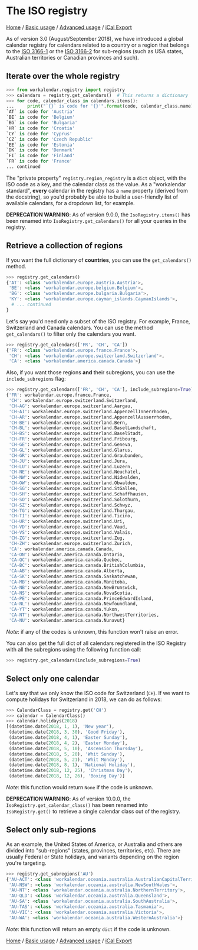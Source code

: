 # The ISO registry

[Home](index.md) / [Basic usage](basic.md) / [Advanced usage](advanced.md) / [iCal Export](ical.md)

As of version 3.0 (August/September 2018), we have introduced a global calendar registry for calendars related to a country or a region that belongs to the [ISO 3166-1](https://en.wikipedia.org/wiki/ISO_3166-1) or the [ISO 3166-2](https://en.wikipedia.org/wiki/ISO_3166-2) for sub-regions (such as USA states, Australian territories or Canadian provinces and such).

## Iterate over the whole registry

```python
>>> from workalendar.registry import registry
>>> calendars = registry.get_calendars()  # This returns a dictionary
>>> for code, calendar_class in calendars.items():
...     print("`{}` is code for '{}'".format(code, calendar_class.name))
`AT` is code for 'Austria'
`BE` is code for 'Belgium'
`BG` is code for 'Bulgaria'
`HR` is code for 'Croatia'
`CY` is code for 'Cyprus'
`CZ` is code for 'Czech Republic'
`EE` is code for 'Estonia'
`DK` is code for 'Denmark'
`FI` is code for 'Finland'
`FR` is code for 'France'
... continued
```

The "private property" `registry.region_registry` is a `dict` object, with the ISO code as a key, and the calendar class as the value. As a "workalendar standard", **every** calendar in the registry has a `name` property (derived from the docstring), so you'd probably be able to build a user-friendly list of available calendars, for a dropdown list, for example.

**DEPRECATION WARNING**: As of version 9.0.0, the ``IsoRegistry.items()`` has been renamed into ``IsoRegistry.get_calendars()`` for all your queries in the registry.

## Retrieve a collection of regions

If you want the full dictionary of **countries**, you can use the ``get_calendars()`` method.

```python
>>> registry.get_calendars()
{'AT': <class 'workalendar.europe.austria.Austria'>,
 'BE': <class 'workalendar.europe.belgium.Belgium'>,
 'BG': <class 'workalendar.europe.bulgaria.Bulgaria'>,
 'KY': <class 'workalendar.europe.cayman_islands.CaymanIslands'>,
  # ... continued
}
```

Let's say you'd need only a subset of the ISO registry. For example, France, Switzerland and Canada calendars. You can use the method `get_calendars()` to filter only the calendars you want.

```python
>>> registry.get_calendars(['FR', 'CH', 'CA'])
{'FR': <class 'workalendar.europe.france.France'>,
 'CH': <class 'workalendar.europe.switzerland.Switzerland'>,
 'CA': <class 'workalendar.america.canada.Canada'>}
```

Also, if you want those regions **and** their subregions, you can use the `include_subregions` flag:

```python
>>> registry.get_calendars(['FR', 'CH', 'CA'], include_subregions=True)
{'FR': workalendar.europe.france.France,
 'CH': workalendar.europe.switzerland.Switzerland,
 'CH-AG': workalendar.europe.switzerland.Aargau,
 'CH-AI': workalendar.europe.switzerland.AppenzellInnerrhoden,
 'CH-AR': workalendar.europe.switzerland.AppenzellAusserrhoden,
 'CH-BE': workalendar.europe.switzerland.Bern,
 'CH-BL': workalendar.europe.switzerland.BaselLandschaft,
 'CH-BS': workalendar.europe.switzerland.BaselStadt,
 'CH-FR': workalendar.europe.switzerland.Fribourg,
 'CH-GE': workalendar.europe.switzerland.Geneva,
 'CH-GL': workalendar.europe.switzerland.Glarus,
 'CH-GR': workalendar.europe.switzerland.Graubunden,
 'CH-JU': workalendar.europe.switzerland.Jura,
 'CH-LU': workalendar.europe.switzerland.Luzern,
 'CH-NE': workalendar.europe.switzerland.Neuchatel,
 'CH-NW': workalendar.europe.switzerland.Nidwalden,
 'CH-OW': workalendar.europe.switzerland.Obwalden,
 'CH-SG': workalendar.europe.switzerland.StGallen,
 'CH-SH': workalendar.europe.switzerland.Schaffhausen,
 'CH-SO': workalendar.europe.switzerland.Solothurn,
 'CH-SZ': workalendar.europe.switzerland.Schwyz,
 'CH-TG': workalendar.europe.switzerland.Thurgau,
 'CH-TI': workalendar.europe.switzerland.Ticino,
 'CH-UR': workalendar.europe.switzerland.Uri,
 'CH-VD': workalendar.europe.switzerland.Vaud,
 'CH-VS': workalendar.europe.switzerland.Valais,
 'CH-ZG': workalendar.europe.switzerland.Zug,
 'CH-ZH': workalendar.europe.switzerland.Zurich,
 'CA': workalendar.america.canada.Canada,
 'CA-ON': workalendar.america.canada.Ontario,
 'CA-QC': workalendar.america.canada.Quebec,
 'CA-BC': workalendar.america.canada.BritishColumbia,
 'CA-AB': workalendar.america.canada.Alberta,
 'CA-SK': workalendar.america.canada.Saskatchewan,
 'CA-MB': workalendar.america.canada.Manitoba,
 'CA-NB': workalendar.america.canada.NewBrunswick,
 'CA-NS': workalendar.america.canada.NovaScotia,
 'CA-PE': workalendar.america.canada.PrinceEdwardIsland,
 'CA-NL': workalendar.america.canada.Newfoundland,
 'CA-YT': workalendar.america.canada.Yukon,
 'CA-NT': workalendar.america.canada.NorthwestTerritories,
 'CA-NU': workalendar.america.canada.Nunavut}
```

*Note*: if any of the codes is unknown, this function won't raise an error.

You can also get the full dict of all calendars registered in the ISO Registry with all the subregions using the following function call:

```python
>>> registry.get_calendars(include_subregions=True)
```

## Select only one calendar

Let's say that we only know the ISO code for Switzerland (`CH`). If we want to compute holidays for Switzerland in 2018, we can do as follows:

```python
>>> CalendarClass = registry.get('CH')
>>> calendar = CalendarClass()
>>> calendar.holidays(2018)
[(datetime.date(2018, 1, 1), 'New year'),
 (datetime.date(2018, 3, 30), 'Good Friday'),
 (datetime.date(2018, 4, 1), 'Easter Sunday'),
 (datetime.date(2018, 4, 2), 'Easter Monday'),
 (datetime.date(2018, 5, 10), 'Ascension Thursday'),
 (datetime.date(2018, 5, 20), 'Whit Sunday'),
 (datetime.date(2018, 5, 21), 'Whit Monday'),
 (datetime.date(2018, 8, 1), 'National Holiday'),
 (datetime.date(2018, 12, 25), 'Christmas Day'),
 (datetime.date(2018, 12, 26), 'Boxing Day')]
```

*Note*: this function would return `None` if the code is unknown.

**DEPRECATION WARNING**: As of version 10.0.0, the ``IsoRegistry.get_calendar_class()`` has been renamed into ``IsoRegistry.get()`` to retrieve a single calendar class out of the registry.


## Select only sub-regions

As an example, the United States of America, or Australia and others are divided into "sub-regions" (states, provinces, territories, etc). There are usually Federal or State holidays, and variants depending on the region you're targeting.

```python
>>> registry.get_subregions('AU')
{'AU-ACT': <class 'workalendar.oceania.australia.AustralianCapitalTerritory'>,
 'AU-NSW': <class 'workalendar.oceania.australia.NewSouthWales'>,
 'AU-NT': <class 'workalendar.oceania.australia.NorthernTerritory'>,
 'AU-QLD': <class 'workalendar.oceania.australia.Queensland'>,
 'AU-SA': <class 'workalendar.oceania.australia.SouthAustralia'>,
 'AU-TAS': <class 'workalendar.oceania.australia.Tasmania'>,
 'AU-VIC': <class 'workalendar.oceania.australia.Victoria'>,
 'AU-WA': <class 'workalendar.oceania.australia.WesternAustralia'>}
```

*Note*: this function will return an empty `dict` if the code is unknown.

[Home](index.md) / [Basic usage](basic.md) / [Advanced usage](advanced.md) / [iCal Export](ical.md)
